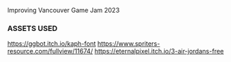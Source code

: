 Improving Vancouver Game Jam 2023

### ASSETS USED
https://ggbot.itch.io/kaph-font
https://www.spriters-resource.com/fullview/11674/
https://eternalpixel.itch.io/3-air-jordans-free

